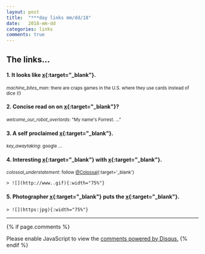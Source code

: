 ```yaml
---
layout: post
title:  "***day links mm/dd/18"
date:   2018-mm-dd
categories: links
comments: true
---
```


## The links...

#### 1. It looks like [x](http){:target="_blank"}.  
<small>_machine_bites_man_: there are craps games in the U.S. where they use cards instead of dice (!)</small>


#### 2. Concise read on on [x](http){:target="_blank"}?  
<small>_welcome_our_robot_overlords_: "My name's Forrest. ..."</small>


#### 3. A self proclaimed [x](https){:target="_blank"}.  
<small>_key_awaytaking_: google ...</small>


#### 4. Interesting [x](http){:target="_blank"} with [x](http){:target="_blank"}.  
<small>_colossal_understatement_: follow [@Colossal](https://twitter.com/Colossal){:target='_blank'}</small>  

	> ![](http://www..gif){:width="75%"}


#### 5. Photographer [x](http){:target="_blank"} puts the [x](http){:target="_blank"}.  

	> ![](https:jpg){:width="75%"}

---

{% if page.comments %}
<div id="disqus_thread"></div>
<script>

/**
*  RECOMMENDED CONFIGURATION VARIABLES: EDIT AND UNCOMMENT THE SECTION BELOW TO INSERT DYNAMIC VALUES FROM YOUR PLATFORM OR CMS.
*  LEARN WHY DEFINING THESE VARIABLES IS IMPORTANT: https://disqus.com/admin/universalcode/#configuration-variables*/
/*
var disqus_config = function () {
this.page.url = PAGE_URL;  // Replace PAGE_URL with your page's canonical URL variable
this.page.identifier = PAGE_IDENTIFIER; // Replace PAGE_IDENTIFIER with your page's unique identifier variable
};
*/
(function() { // DON'T EDIT BELOW THIS LINE
var d = document, s = d.createElement('script');
s.src = 'https://kcbighuge.disqus.com/embed.js';
s.setAttribute('data-timestamp', +new Date());
(d.head || d.body).appendChild(s);
})();
</script>
<noscript>Please enable JavaScript to view the <a href="https://disqus.com/?ref_noscript">comments powered by Disqus.</a></noscript>
{% endif %}
